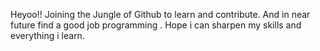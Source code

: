 Heyoo!! Joining the Jungle of Github to learn and contribute. And in near future find a good job  programming . Hope i can sharpen my skills and everything i learn.
